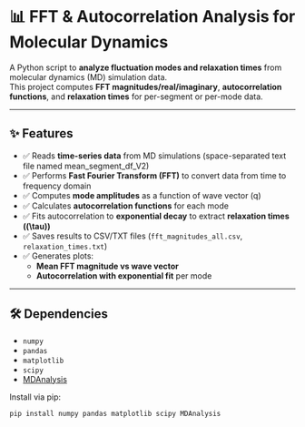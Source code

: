 # 📊 FFT & Autocorrelation Analysis for Molecular Dynamics

A Python script to **analyze fluctuation modes and relaxation times** from molecular dynamics (MD) simulation data.  
This project computes **FFT magnitudes/real/imaginary**, **autocorrelation functions**, and **relaxation times** for per-segment or per-mode data.

---

## ✨ Features

- ✅ Reads **time-series data** from MD simulations (space-separated text file named mean_segment_df_V2)  
- ✅ Performs **Fast Fourier Transform (FFT)** to convert data from time to frequency domain  
- ✅ Computes **mode amplitudes** as a function of wave vector \(q\)  
- ✅ Calculates **autocorrelation functions** for each mode  
- ✅ Fits autocorrelation to **exponential decay** to extract **relaxation times (\(\tau\))**  
- ✅ Saves results to CSV/TXT files (`fft_magnitudes_all.csv`, `relaxation_times.txt`)  
- ✅ Generates plots:  
  - **Mean FFT magnitude vs wave vector**  
  - **Autocorrelation with exponential fit** per mode  

---

## 🛠️ Dependencies

- `numpy`  
- `pandas`  
- `matplotlib`  
- `scipy`  
- [MDAnalysis](https://www.mdanalysis.org/)  

Install via pip:

```bash
pip install numpy pandas matplotlib scipy MDAnalysis
